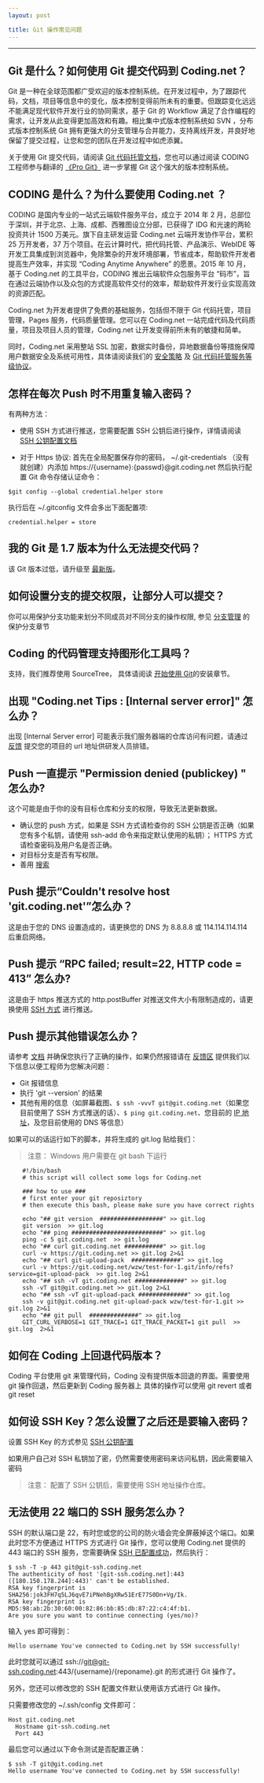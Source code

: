 ```yaml
---
layout: post

title: Git 操作常见问题
---
```


---

## Git 是什么？如何使用 Git 提交代码到 Coding.net？
Git 是一种在全球范围都广受欢迎的版本控制系统。在开发过程中，为了跟踪代码，文档，项目等信息中的变化，版本控制变得前所未有的重要。但跟踪变化远远不能满足现代软件开发行业的协同需求，基于 Git 的 Workflow 满足了合作编程的需求，让开发从此变得更加高效和有趣。相比集中式版本控制系统如 SVN ，分布式版本控制系统 Git 拥有更强大的分支管理与合并能力，支持离线开发，并良好地保留了提交过程，让您和您的团队在开发过程中如虎添翼。

关于使用 Git 提交代码，请阅读 [Git 代码托管文档](/help/doc/git/index.html)，您也可以通过阅读 CODING 工程师参与翻译的 [《Pro Git》](https://git-scm.com/book/zh/v2) 进一步掌握 Git 这个强大的版本控制系统。

## CODING 是什么？为什么要使用 Coding.net ？

CODING 是国内专业的一站式云端软件服务平台，成立于 2014 年 2 月，总部位于深圳，并于北京、上海、成都、西雅图设立分部，已获得了 IDG 和光速的两轮投资共计 1500 万美元。旗下自主研发运营 Coding.net 云端开发协作平台，累积 25 万开发者，37 万个项目。在云计算时代，把代码托管、产品演示、WebIDE 等开发工具集成到浏览器中，免除繁杂的开发环境部署，节省成本，帮助软件开发者提高生产效率，并实现 “Coding Anytime Anywhere” 的愿景。2015 年 10 月，基于 Coding.net 的工具平台，CODING 推出云端软件众包服务平台 “码市”，旨在通过云端协作以及众包的方式提高软件交付的效率，帮助软件开发行业实现高效的资源匹配。

Coding.net 为开发者提供了免费的基础服务，包括但不限于 Git 代码托管，项目管理，Pages 服务，代码质量管理。您可以在 Coding.net 一站完成代码及代码质量，项目及项目人员的管理，Coding.net 让开发变得前所未有的敏捷和简单。

同时，Coding.net 采用整站 SSL 加密，数据实时备份，异地数据备份等措施保障用户数据安全及系统可用性，具体请阅读我们的 [安全策略](https://coding.net/security) 及 [Git 代码托管服务等级协议](https://coding.net/gitsla)。

## 怎样在每次 Push 时不用重复输入密码？

有两种方法：

- 使用 SSH 方式进行推送，您需要配置 SSH 公钥后进行操作，详情请阅读 [SSH 公钥配置文档](/help/doc/git/ssh-key.html)

- 对于 Https 协议: 首先在全局配置保存你的密码， ~/.git-credentials （没有就创建）内添加 https://{username}:{passwd}@git.coding.net   然后执行配置 Git 命令存储认证命令： 
```
$git config --global credential.helper store 
```
		
执行后在 ~/.gitconfig 文件会多出下面配置项:
```
credential.helper = store
```

## 我的 Git 是 1.7 版本为什么无法提交代码？

该 Git 版本过低，请升级至 [最新版](https://git-scm.com/)。

## 如何设置分支的提交权限，让部分人可以提交？

你可以用保护分支功能来划分不同成员对不同分支的操作权限, 参见 [分支管理](/help/doc/git/git-branch.html) 的保护分支章节

## Coding 的代码管理支持图形化工具吗？

支持，我们推荐使用 SourceTree， 具体请阅读 [开始使用 Git](/help/doc/git/getting-started.html)的安装章节。

## 出现 "Coding.net Tips : [Internal server error]" 怎么办？

出现 [Internal Server error] 可能表示我们服务器端的仓库访问有问题，请通过 [反馈](https://coding.net/u/coding/p/Coding-Feedback/topic) 提交您的项目的 url 地址供研发人员排错。


## Push 一直提示 "Permission denied (publickey) " 怎么办?

这个可能是由于你的没有目标仓库和分支的权限，导致无法更新数据。

- 确认您的 push 方式，如果是 SSH 方式请检查你的 SSH 公钥是否正确（如果您有多个私钥，请使用 ssh-add 命令来指定默认使用的私钥）； HTTPS 方式请检查密码及用户名是否正确。
- 对目标分支是否有写权限。
- 善用 [搜索](https://coding.net/search?q=Permission%20denied&type=project&project=Coding-Feedback&user=coding) 

## Push 提示“Couldn't resolve host 'git.coding.net'”怎么办？

这是由于您的 DNS 设置造成的，请更换您的 DNS 为 8.8.8.8 或 114.114.114.114 后重启网络。

## Push 提示 “RPC failed; result=22, HTTP code = 413” 怎么办?

这是由于 https 推送方式的 http.postBuffer 对推送文件大小有限制造成的，请更换使用 [SSH 方式](https://coding.net/help/doc/git/ssh-key.html) 进行推送。

## Push 提示其他错误怎么办？

请参考 [文档](https://coding.net/help/doc/git/index.html) 并确保您执行了正确的操作，如果仍然报错请在 [反馈区](https://coding.net/u/coding/p/Coding-Feedback/topic) 提供我们以下信息以便工程师为您解决问题：

- Git 报错信息
- 执行 'git --version' 的结果
- 其他有用的信息（如屏幕截图、`$ ssh -vvvT git@git.coding.net`（如果您目前使用了 SSH 方式推送的话）、`$ ping git.coding.net`、您目前的 [IP 地址](http://ip.cn)，及您目前使用的 DNS 等信息）


如果可以的话运行如下的脚本，并将生成的 git.log 贴给我们：

> 注意： Windows 用户需要在 git bash 下运行

```	
	#!/bin/bash
	# this script will collect some logs for Coding.net 

	### how to use ###
	# first enter your git reposiztory 
	# then execute this bash, please make sure you have correct rights 

	echo "## git version  ##################" >> git.log
	git version  >> git.log
	echo "## ping ##########################" >> git.log
	ping -c 5 git.coding.net  >> git.log
	echo "## curl git.coding.net ###########" >> git.log
	curl -v https://git.coding.net >> git.log 2>&1
	echo "## curl git-upload-pack  ##############" >> git.log
	curl -v https://git.coding.net/wzw/test-for-1.git/info/refs?service=git-upload-pack  >> git.log 2>&1
	echo "## ssh -vT git.coding.net ##############" >> git.log
	ssh -vT git@git.coding.net >> git.log 2>&1
	echo "## ssh -vT git-upload-pack ##############" >> git.log
	ssh -v git@git.coding.net git-upload-pack wzw/test-for-1.git >> git.log 2>&1
	echo "## git pull  ##############" >> git.log
	GIT_CURL_VERBOSE=1 GIT_TRACE=1 GIT_TRACE_PACKET=1 git pull  >> git.log  2>&1
```

## 如何在 Coding 上回退代码版本？

Coding 平台使用 git 来管理代码，Coding 没有提供版本回退的界面。需要使用 git 操作回退，然后更新到 Coding 服务器上
具体的操作可以使用 git revert 或者  git reset 

## 如何设 SSH Key？怎么设置了之后还是要输入密码？

设置 SSH Key 的方式参见 [SSH 公钥配置](/help/doc/git/ssh-key.html)

如果用户自己对 SSH 私钥加了密，仍然需要使用密码来访问私钥，因此需要输入密码
> 注意： 配置了 SSH 公钥后，需要使用 SSH 地址操作仓库。

## 无法使用 22 端口的 SSH 服务怎么办？

SSH 的默认端口是 22，有时您或您的公司的防火墙会完全屏蔽掉这个端口。如果此时您不方便通过 HTTPS 方式进行 Git 操作，您可以使用 Coding.net 提供的 443 端口的 SSH 服务，您需要确保 [SSH 已配置成功](https://coding.net/help/doc/account/ssh-key.html)，然后执行：

```
$ ssh -T -p 443 git@git-ssh.coding.net
The authenticity of host '[git-ssh.coding.net]:443 ([180.150.178.244]:443)' can't be established.
RSA key fingerprint is SHA256:jok3FH7q5LJ6qvE7iPNehBgXRw51ErE77S0Dn+Vg/Ik.
RSA key fingerprint is MD5:98:ab:2b:30:60:00:82:86:bb:85:db:87:22:c4:4f:b1.
Are you sure you want to continue connecting (yes/no)?
```

输入 yes 即可得到：

```
Hello username You've connected to Coding.net by SSH successfully!
```

此时您就可以通过 ssh://git@git-ssh.coding.net:443/{username}/{reponame}.git 的形式进行 Git 操作了。

另外，您还可以修改您的 SSH 配置文件默认使用该方式进行 Git 操作。

只需要修改您的 ~/.ssh/config 文件即可：

```
Host git.coding.net
  Hostname git-ssh.coding.net
  Port 443
```

最后您可以通过以下命令测试是否配置正确：

```
$ ssh -T git@git.coding.net
Hello username You've connected to Coding.net by SSH successfully!
```

